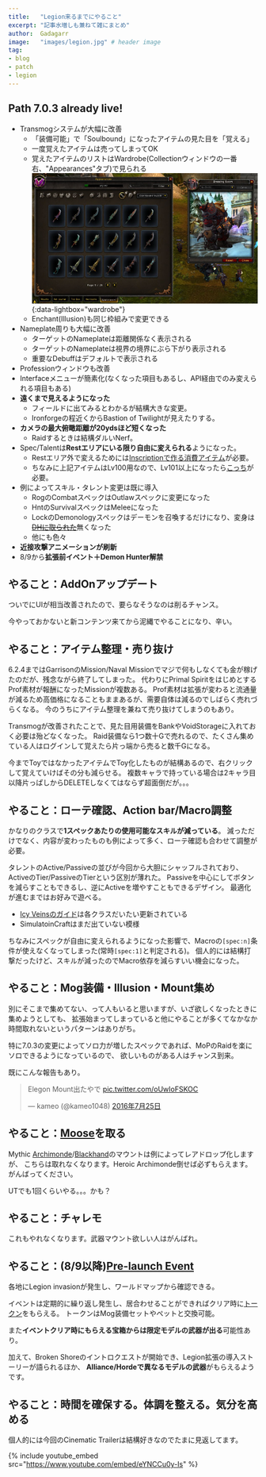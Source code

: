 ```yaml
---
title:   "Legion来るまでにやること"
excerpt: "記事水増しも兼ねて雑にまとめ"
author:  Gadagarr
image:   "images/legion.jpg" # header image
tag:
- blog
- patch
- legion
---
```


## Path 7.0.3 already live!

- Transmogシステムが大幅に改善
    - 「装備可能」で「Soulbound」になったアイテムの見た目を「覚える」
    - 一度覚えたアイテムは売ってしまってOK
    - 覚えたアイテムのリストはWardrobe(Collectionウィンドウの一番右、"Appearances"タブ)で見られる
      [![Wardrobe](/images/wardrobe.jpg)](/images/wardrobe.jpg){:data-lightbox="wardrobe"}
    - Enchant(Illusion)も同じ枠組みで変更できる
- Nameplate周りも大幅に改善
    - ターゲットのNameplateは距離関係なく表示される
    - ターゲットのNameplateは視界の境界にぶら下がり表示される
    - 重要なDebuffはデフォルトで表示される
- Professionウィンドウも改善
- Interfaceメニューが簡素化(なくなった項目もあるし、API経由でのみ変えられる項目もある)
- **遠くまで見えるようになった**
    - フィールドに出てみるとわかるが結構大きな変更。
    - Ironforgeの程近くからBastion of Twilightが見えたりする。
- **カメラの最大俯瞰距離が20ydsほど短くなった**
    - Raidするときは結構ダルいNerf。
- Spec/Talentは**Restエリアにいる限り自由に変えられる**ようになった。
    - Restエリア外で変えるためには[Inscriptionで作る消費アイテム](http://www.wowdb.com/items/141640-tome-of-the-clear-mind)が必要。
    - ちなみに上記アイテムはLv100用なので、Lv101以上になったら[こっち](http://www.wowdb.com/items/141446-tome-of-the-tranquil-mind)が必要。
- 例によってスキル・タレント変更は既に導入
    - RogのCombatスペックはOutlawスペックに変更になった
    - HntのSurvivalスペックはMeleeになった
    - LockのDemonologyスペックはデーモンを召喚するだけになり、変身は~~[DHに取られた](http://www.wowdb.com/spells/187827-metamorphosis)~~無くなった
    - 他にも色々
- **近接攻撃アニメーションが刷新**
- 8/9から**拡張前イベント＋Demon Hunter解禁**

## やること：AddOnアップデート
ついでにUIが相当改善されたので、要らなそうなのは削るチャンス。

今やっておかないと新コンテンツ来てから泥縄でやることになり、辛い。

## やること：アイテム整理・売り抜け
6.2.4まではGarrisonのMission/Naval Missionでマジで何もしなくても金が稼げたのだが、残念ながら終了してしまった。
代わりにPrimal SpiritをはじめとするProf素材が報酬になったMissionが複数ある。
Prof素材は拡張が変わると流通量が減るため高価格になることもままあるが、需要自体は減るのでしばらく売れづらくなる。
今のうちにアイテム整理を兼ねて売り抜けてしまうのもあり。

Transmogが改善されたことで、見た目用装備をBankやVoidStorageに入れておく必要は殆どなくなった。
Raid装備なら1つ数十Gで売れるので、たくさん集めている人はログインして覚えたら片っ端から売ると数千Gになる。

今までToyではなかったアイテムでToy化したものが結構あるので、右クリックして覚えていけばその分も減らせる。
複数キャラで持っている場合は2キャラ目以降片っぱしからDELETEしなくてはならず超面倒だが。。。

## やること：ローテ確認、Action bar/Macro調整
かなりのクラスで**1スペックあたりの使用可能なスキルが減っている**。
減っただけでなく、内容が変わったものも例によって多く、ローテ確認も合わせて調整が必要。

タレントのActive/Passiveの並びが今回から大胆にシャッフルされており、ActiveのTier/PassiveのTierという区別が薄れた。
Passiveを中心にしてボタンを減らすこともできるし、逆にActiveを増やすこともできるデザイン。
最適化が進むまではお好みで遊べる。

- [Icy Veinsのガイド](http://www.icy-veins.com/wow/class-guides)は各クラスだいたい更新されている
- SimulatoinCraftはまだ出ていない模様

ちなみにスペックが自由に変えられるようになった影響で、Macroの`[spec:n]`条件が使えなくなってしまった(常時`[spec:1]`と判定される)。
個人的には結構打撃だったけど、スキルが減ったのでMacro依存を減らすいい機会になった。

## やること：Mog装備・Illusion・Mount集め
別にそこまで集めてない、って人もいると思いますが、いざ欲しくなったときに集めようとしても、
拡張始まってしまっていると他にやることが多くてなかなか時間取れないというパターンはありがち。

特に7.0.3の変更によってソロ力が増したスペックであれば、MoPのRaidを楽にソロできるようになっているので、
欲しいものがある人はチャンス到来。

既にこんな報告もあり。

<blockquote class="twitter-tweet" data-lang="ja"><p lang="ja" dir="ltr">Elegon Mount出たやで <a href="https://t.co/oUwIoFSKOC">pic.twitter.com/oUwIoFSKOC</a></p>&mdash; kameo (@kameo1048) <a href="https://twitter.com/kameo1048/status/757553888434061314">2016年7月25日</a></blockquote>
<script async src="//platform.twitter.com/widgets.js" charset="utf-8"></script>

## やること：[Moose](http://www.wowdb.com/items/128422-reins-of-the-grove-warden)を取る
Mythic [Archimonde](http://www.wowdb.com/items/123890-felsteel-annihilator)/[Blackhand](http://www.wowdb.com/items/116660-ironhoof-destroyer)のマウントは例によってレアドロップ化しますが、
こちらは取れなくなります。Heroic Archimonde倒せば必ずもらえます。がんばってください。

UTでも1回くらいやる。。。かも？

## やること：チャレモ
これもやれなくなります。武器マウント欲しい人はがんばれ。

## やること：(8/9以降)[Pre-launch Event](http://www.wowhead.com/guides/legion/pre-patch-demon-event)
各地にLegion invasionが発生し、ワールドマップから確認できる。

イベントは定期的に繰り返し発生し、居合わせることができればクリア時に[トークン](http://www.wowdb.com/currencies/1226-nethershard)をもらえる。
トークンはMog装備セットやペットと交換可能。

また**イベントクリア時にもらえる宝箱からは限定モデルの武器が出る**可能性あり。

加えて、Broken Shoreのイントロクエストが開始でき、Legion拡張の導入ストーリーが語られるほか、
**Alliance/Hordeで異なるモデルの武器**がもらえるようです。

## やること：時間を確保する。体調を整える。気分を高める
個人的には今回のCinematic Trailerは結構好きなのでたまに見返してます。

{% include youtube_embed src="https://www.youtube.com/embed/eYNCCu0y-Is" %}
